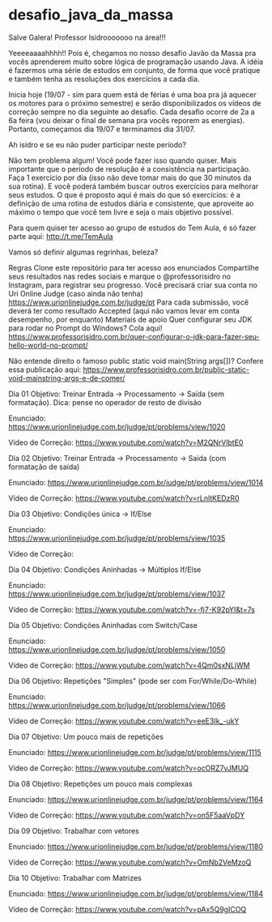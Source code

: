 # desafio_java_da_massa

Salve Galera! Professor Isidrooooooo na área!!!

Yeeeeaaaahhhh!! Pois é, chegamos no nosso desafio Javão da Massa pra vocês aprenderem muito sobre lógica de programação usando Java. A idéia é fazermos uma série de estudos em conjunto, de forma que você pratique e também tenha as resoluções dos exercícios a cada dia.

Inicia hoje (19/07 - sim para quem está de férias é uma boa pra já aquecer os motores para o próximo semestre) e serão disponibilizados os vídeos de correção sempre no dia seguinte ao desafio. Cada desafio ocorre de 2a a 6a feira (vou deixar o final de semana pra vocês reporem as energias). Portanto, começamos dia 19/07 e terminamos dia 31/07.

Ah isidro e se eu não puder participar neste período?

Não tem problema algum! Você pode fazer isso quando quiser. Mais importante que o período de resolução é a consistência na participação. Faça 1 exercício por dia (isso não deve tomar mais do que 30 minutos da sua rotina). E você poderá também buscar outros exercícios para melhorar seus estudos. O que é proposto aqui é mais do que só exercícios: é a definição de uma rotina de estudos diária e consistente, que aproveite ao máximo o tempo que você tem livre e seja o mais objetivo possível.

Para quem quiser ter acesso ao grupo de estudos do Tem Aula, é só fazer parte aqui: http://t.me/TemAula

Vamos só definir algumas regrinhas, beleza?

Regras
Clone este repositório para ter acesso aos enunciados
Compartilhe seus resultados nas redes sociais e marque o @professorisidro no Instagram, para registrar seu progresso.
Você precisará criar sua conta no Uri Online Judge (caso ainda não tenha) https://www.urionlinejudge.com.br/judge/pt
Para cada submissão, você deverá ter como resultado Accepted (aqui não vamos levar em conta desempenho, por enquanto)
Materiais de apoio
Quer configurar seu JDK para rodar no Prompt do Windows? Cola aqui! https://www.professorisidro.com.br/quer-configurar-o-jdk-para-fazer-seu-hello-world-no-prompt/

Não entende direito o famoso public static void main(String args[])? Confere essa publicação aqui: https://www.professorisidro.com.br/public-static-void-mainstring-args-e-de-comer/

Dia 01
Objetivo: Treinar Entrada -> Processamento -> Saída (sem formatação). Dica: pense no operador de resto de divisão

Enunciado: https://www.urionlinejudge.com.br/judge/pt/problems/view/1020

Vídeo de Correção: https://www.youtube.com/watch?v=M2QNrVlbtE0

Dia 02
Objetivo: Treinar Entrada -> Processamento -> Saída (com formatação de saída)

Enunciado: https://www.urionlinejudge.com.br/judge/pt/problems/view/1014

Vídeo de Correção: https://www.youtube.com/watch?v=rLnltKEDzR0

Dia 03
Objetivo: Condições única -> If/Else

Enunciado: https://www.urionlinejudge.com.br/judge/pt/problems/view/1035

Vídeo de Correção:

Dia 04
Objetivo: Condições Aninhadas -> Múltiplos If/Else

Enunciado: https://www.urionlinejudge.com.br/judge/pt/problems/view/1037

Vídeo de Correção: https://www.youtube.com/watch?v=-fj7-K92pYI&t=7s

Dia 05
Objetivo: Condições Aninhadas com Switch/Case

Enunciado: https://www.urionlinejudge.com.br/judge/pt/problems/view/1050

Vídeo de Correção: https://www.youtube.com/watch?v=4Qm0sxNLjWM

Dia 06
Objetivo: Repetições "Simples" (pode ser com For/While/Do-While)

Enunciado: https://www.urionlinejudge.com.br/judge/pt/problems/view/1066

Vídeo de Correção: https://www.youtube.com/watch?v=eeE3Ik_-ukY

Dia 07
Objetivo: Um pouco mais de repetições

Enunciado: https://www.urionlinejudge.com.br/judge/pt/problems/view/1115

Vídeo de Correção: https://www.youtube.com/watch?v=ocORZ7vJMUQ

Dia 08
Objetivo: Repetições um pouco mais complexas

Enunciado: https://www.urionlinejudge.com.br/judge/pt/problems/view/1164

Vídeo de Correção: https://www.youtube.com/watch?v=on5F5aaVpDY

Dia 09
Objetivo: Trabalhar com vetores

Enunciado: https://www.urionlinejudge.com.br/judge/pt/problems/view/1180

Vídeo de Correção: https://www.youtube.com/watch?v=OmNb2VeMzoQ

Dia 10
Objetivo: Trabalhar com Matrizes

Enunciado: https://www.urionlinejudge.com.br/judge/pt/problems/view/1184

Vídeo de Correção: https://www.youtube.com/watch?v=pAx5Q9gICOQ
